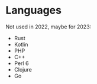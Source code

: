 # Languages

Not used in 2022, maybe for 2023:

- Rust
- Kotlin
- PHP
- C++
- Perl 6
- Clojure
- Go
